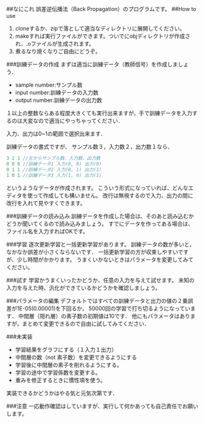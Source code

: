 ##なにこれ
誤差逆伝播法（Back Propagation）のプログラムです。
##How to use

1. cloneするか、zipで落として適当なディレクトリに展開してください。
2. makeすれば実行ファイルができます。ついでにobjディレクトリが作成され、.oファイルが生成されます。
3. 煮るなり焼くなりご自由にどうぞ。

###訓練データの作成
まずは適当に訓練データ（教師信号）を作成しましょう．
- sample number:サンプル数
- input number:訓練データの入力数
- output number:訓練データの出力数

１以上の整数ならある程度大きくても実行出来ますが，手で訓練データを入力するのは大変なので適当にやっちゃってください．

入力、出力は0~1の範囲で選択出来ます．

訓練データの書式ですが、
サンプル数３，入力数２，出力数１なら、

```cpp
3 2 1 //左からサンプル数、入力数、出力数
0 0 0 //訓練データ1 入力(0, 0) 出力(0)
0 1 1 //訓練データ2 入力(0, 1) 出力(1)
1 0 1 //訓練データ3 入力(1, 0) 出力(1)
```

というようなデータが作成されます。
こういう形式になっていれば、どんなエディタを使って作成しても構いません。
改行は無視するので入力、出力の間に改行を入れて見やすくできます。

###訓練データの読み込み
訓練データを作成した場合は、そのあと読み込むかどうか聞いてくるので読み込みましょう。
すでにデータを作ってある場合は、ファイル名を入力すればOKです。

###学習
逐次更新学習と一括更新学習があります。
訓練データの数が多いと，なかなか誤差が小さくならないです．
一括更新学習の方が収束しやすいですが、少し時間がかかります。
うまくいかないときはパラメータを変更してみてください。

###試す
学習かうまくいったかどうか、任意の入力を与えて試せます。
未知の入力を与えた時、汎化ができているかどうかを確認しましょう。

###パラメータの編集
デフォルトではすべての訓練データと出力の値の２乗誤差が1E-05(0.00001)を下回るか，
50000回の学習で打ち切るようになっています．
中間層（隠れ層）の素子数の初期値は10です．
他にもパラメータはありますが，まとめて変更できるので自由に試してみてください．

###未実装
- 学習結果をグラフにする（１入力１出力）
- 中間層の数（not 素子数）を変更できるようにする
- 学習後に中間層の素子を削れるようにする。
- 学習の途中で学習係数を変更する。
- 重みを修正するときに慣性項を使う。

実装できるかどうかはやる気と元気次第です．

###注意
一応動作確認はしていますが、実行して何かあっても自己責任でお願いします。
